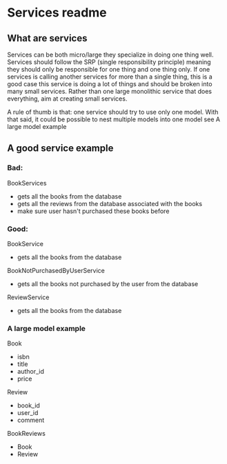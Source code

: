 # Services readme
## What are services
Services can be both micro/large they specialize in doing one thing well. Services should follow the SRP (single responsibility principle) meaning they should only be responsible for one thing and one thing only. If one services is calling another services for more than a single thing, this is a good case this service is doing a lot of things and should be broken into many small services. Rather than one large monolithic service that does everything, aim at creating small services.

A rule of thumb is that: one service should try to use only one model. With that said, it could be possible to nest multiple models into one model see A large model example

## A good service example
### Bad:
BookServices
  - gets all the books from the database
  - gets all the reviews from the database associated with the books
  - make sure user hasn't purchased these books before
  
### Good:
BookService
 - gets all the books from the database
 
 BookNotPurchasedByUserService
 - gets all the books not purchased by the user from the database 

ReviewService
 - gets all the books from the database
  
### A large model example
Book
  - isbn
  - title
  - author_id
  - price

Review
  - book_id
  - user_id
  - comment  

BookReviews
  - Book
  - Review
